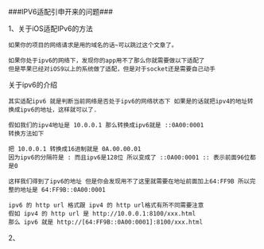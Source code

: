 ###IPV6适配引申开来的问题###


1、关于iOS适配IPv6的方法

    如果你的项目的网络请求是用的域名的话~可以跳过这个文章了。

    如果你处于ipv6的网络下，发现你的app用不了那么你就需要做以下适配了
    但是苹果已经对iOS9以上的系统做了适配，但是对于socket还是需要自己动手

关于ipv6的介绍

    其实适配ipv6 就是判断当前网络是否处于ipv6的网络状态下 如果是的话就把ipv4的地址转换成ipv6的地址，这样就可以了.

    假如我们的ipv4地址是 10.0.0.1 那么转换成ipv6就是 ::0A00:0001
    转换方法如下

    把 10.0.0.1 转换成16进制就是 0A.00.00.01
    因为ipv6的分隔符是 : 而且ipv6是128位 所以变成了 ::0A00:0001 :: 表示前面96位都是0

    这样我们得到了ipv6的地址 但是你会发现用不了这里就需要在地址前面加上64:FF9B 所以完整的地址是 64:FF9B::0A00:0001

    ipv6 的 http url 格式跟 ipv4 的 http url格式有所不同需要注意
    假如 ipv4 的 http url 是 http://10.0.0.1:8100/xxx.html
    那么 ipv6 就是 http://[64:FF9B::0A00:0001]:8100/xxx.html
    
    
2、
